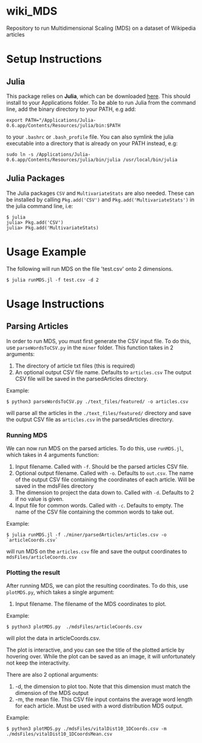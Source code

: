 # wiki_MDS

Repository to run Multidimensional Scaling (MDS) on a dataset of Wikipedia articles

# Setup Instructions

## Julia
This package relies on **Julia**, which can be downloaded [here](https://julialang.org/downloads/).
This should install to your Applications folder. To be able to run Julia from the command line, add the binary directory to your PATH, e.g add:
```
export PATH="/Applications/Julia-0.6.app/Contents/Resources/julia/bin:$PATH
```
to your `.bashrc` or `.bash_profile` file.
You can also symlink the julia executable into a directory that is already on your PATH instead, e.g:
```
sudo ln -s /Applications/Julia-0.6.app/Contents/Resources/julia/bin/julia /usr/local/bin/julia
```

## Julia Packages
The Julia packages `CSV` and `MultivariateStats` are also needed. These can be installed by calling `Pkg.add('CSV')` and `Pkg.add('MultivariateStats')` in the julia command line, i.e:
```
$ julia
julia> Pkg.add('CSV')
julia> Pkg.add('MultivariateStats)
```

# Usage Example
The following will run MDS on the file 'test.csv' onto 2 dimensions.
```
$ julia runMDS.jl -f test.csv -d 2
```

# Usage Instructions
## Parsing Articles
In order to run MDS, you must first generate the CSV input file. To do this, use `parseWordsToCSV.py` in the `miner` folder.
This function takes in 2 arguments: 

1. The directory of article txt files (this is required)
2. An optional output CSV file name. Defaults to `articles.csv` The output CSV file will be saved in the parsedArticles directory.

Example: 
```
$ python3 parseWordsToCSV.py ./text_files/featured/ -o articles.csv
```
will parse all the articles in the `./text_files/featured/` directory and save the output CSV file as `articles.csv` in the parsedArticles directory.

### Running MDS
We can now run MDS on the parsed articles. To do this, use `runMDS.jl`, which takes in 4 arguments function:

1. Input filename. Called with `-f`. Should be the parsed articles CSV file.
2. Optional output filename. Called with `-o`. Defaults to `out.csv`. The name of the output CSV file containing the coordinates of each article.
Will be saved in the mdsFiles directory
3. The dimension to project the data down to. Called with `-d`. Defaults to 2 if no value is given. 
4. Input file for common words. Called with `-c`. Defaults to empty. The name of the CSV file containing the common words to take out.

Example:
```
$ julia runMDS.jl -f ./miner/parsedArticles/articles.csv -o `articleCoords.csv`
```
will run MDS on the `articles.csv` file and save the output coordinates to `mdsFiles/articleCoords.csv`

### Plotting the result
After running MDS, we can plot the resulting coordinates. To do this, use `plotMDS.py`, which takes a single argument:

1. Input filename. The filename of the MDS coordinates to plot.

Example:
```
$ python3 plotMDS.py  ./mdsFiles/articleCoords.csv
```
will plot the data in articleCoords.csv. 

The plot is interactive, and you can see the title of the plotted article by hovering over. While the plot can be saved as an image,
it will unfortunately not keep the interactivity. 

There are also 2 optional arguments:

1. -d, the dimension to plot too. Note that this dimension must match the dimension of the MDS output
2. -m, the mean file. This CSV file input contains the average word length for each article. Must be used with a word distribution MDS output.

Example:
```
$ python3 plotMDS.py ./mdsFiles/vitalDist10_1DCoords.csv -m ./mdsFiles/vitalDist10_1DCoordsMean.csv
```